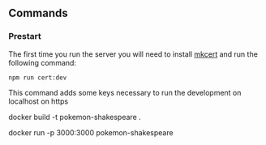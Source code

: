 ## Commands

### Prestart

The first time you run the server you will need to install [mkcert](https://github.com/FiloSottile/mkcert#macos) and run the following command:

    npm run cert:dev

This command adds some keys necessary to run the development on localhost on https



docker build  -t pokemon-shakespeare .


docker run -p 3000:3000 pokemon-shakespeare